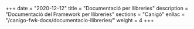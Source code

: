 +++
date        = "2020-12-12"
title       = "Documentació per llibreries"
description = "Documentació del Framework per llibreries"
sections    = "Canigó"
enllac		= "/canigo-fwk-docs/documentacio-llibreries/"
weight		= 4
+++
